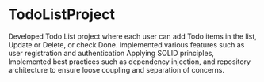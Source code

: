 # TodoListProject
Developed Todo List project where each user can add Todo items in the list, Update or Delete, or check Done.
Implemented various features such as user registration and authentication Applying SOLID principles,
Implemented best practices such as dependency injection, and repository architecture to ensure loose coupling and separation of concerns.
